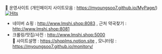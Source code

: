  🌱 운영사이트 (개인페이지 사이트모음 : https://myoungsoo7.github.io/MyPage/) [![Hits](https://hits.seeyoufarm.com/api/count/incr/badge.svg?url=https%3A%2F%2Fgithub.com%2FMyoungSoo7&count_bg=%2379C83D&title_bg=%23555555&icon=&icon_color=%23E7E7E7&title=hits&edge_flat=false)](https://hits.seeyoufarm.com)<br>
- 네이버 쇼핑 : http://www.lmshi.shop:8083 , 근처 약국찾기 : http://www.lmshi.shop:8081 <br> 
- 크롤링/맛집/사전 : http://www.lmshi.shop:5000  <br> 
💬 사이트설명 : https://shoplms.notion.site , 모니터링 : https://myoungsoo7.github.io/monitory/<br> 
 
 
<!--
![Top Langs](https://github-readme-stats.vercel.app/api/top-langs/?username=MyoungSoo7&layout=compact&theme=dark)
 [![Solved.ac Profile](http://mazassumnida.wtf/api/generate_badge?boj=iamipro)](https://solved.ac/iamipro)
![Top Langs](https://github-readme-stats.vercel.app/api/top-langs/?username=MyoungSoo7&layout=compact&theme=dark)

[![Solved.ac Profile](http://mazassumnida.wtf/api/generate_badge?boj=iamipro)](https://solved.ac/iamipro)
**MyoungSoo7/MyoungSoo7** is a ✨ _special_ ✨ repository because its `README.md` (this file) appears on your GitHub profile.
![MyoungSoo7 GitHub stats](https://github-readme-stats.vercel.app/api?username=MyoungSoo7&show_icons=true&theme=dark) <br>   
Here are some ideas to get you started:
<img src="https://img.shields.io/badge/java-007396?style=for-the-badge&logo=java&logoColor=white">
<img src="https://img.shields.io/badge/spring-6DB33F?style=for-the-badge&logo=spring&logoColor=white">
<img src="https://img.shields.io/badge/mysql-4479A1?style=for-the-badge&logo=mysql&logoColor=white">
<img src="https://img.shields.io/badge/springboot-6DB33F?style=for-the-badge&logo=springboot&logoColor=white"><br>

<img src="https://img.shields.io/badge/java-007396?style=for-the-badge&logo=java&logoColor=white">
<img src="https://img.shields.io/badge/spring-6DB33F?style=for-the-badge&logo=spring&logoColor=white">
<img src="https://img.shields.io/badge/springboot-6DB33F?style=for-the-badge&logo=springboot&logoColor=white"><br>

- 🔭 I’m currently working on ...
- 🌱 I’m currently learning ...
- 👯 I’m looking to collaborate on ...
- 🤔 I’m looking for help with ...
- 💬 Ask me about ...
- 📫 How to reach me: ...
- 😄 Pronouns: ...
- ⚡ Fun fact: ...
-->
